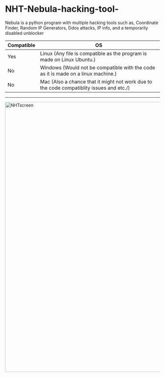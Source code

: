 # NHT-Nebula-hacking-tool-
Nebula is a python program with multiple hacking tools such as, Coordinate Finder, Random IP Generators, Ddos attacks, IP info, and a temporarily disabled unblocker


| Compatible | OS |
| --- | --- |
| Yes | Linux     (Any file is compatible as the program is made on Linux Ubuntu.)                                                     |
| No | Windows   (Would not be compatible with the code as it is made on a linux machine.)                   |
| No | Mac       (Also a chance that it might not work due to the code compatiblity issues and etc./)              |
_________________________________________________________________________________________________________
<img width="1870" height="880" alt="NHTscreen" src="https://github.com/user-attachments/assets/8d490f01-aa97-47cd-9121-5e70446df869" />
